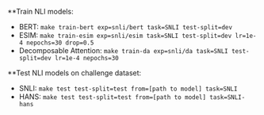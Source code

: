 **Train NLI models:

- BERT: `make train-bert exp=snli/bert task=SNLI test-split=dev`
- ESIM: `make train-esim exp=snli/esim task=SNLI test-split=dev lr=1e-4 nepochs=30 drop=0.5`
- Decomposable Attention: `make train-da exp=snli/da task=SNLI test-split=dev lr=1e-4 nepochs=30` 

**Test NLI models on challenge dataset:

- SNLI: `make test test-split=test from=[path to model] task=SNLI`
- HANS: `make test test-split=test from=[path to model] task=SNLI-hans`
